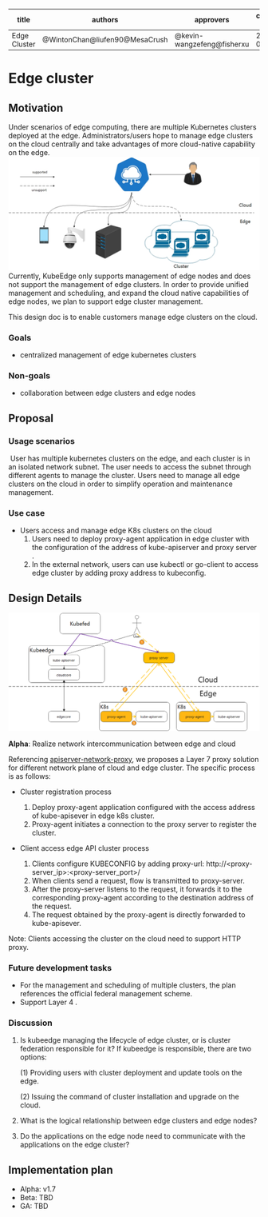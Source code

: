 | title        | authors     | approvers                  | creation-date | last-updated | status    |
| ------------ | ----------- | -------------------------- | ------------- | ------------ | --------- |
| Edge Cluster | @WintonChan@liufen90@MesaCrush | @kevin-wangzefeng@fisherxu | 2020-03-17    | 2020-04-14 | Implementing |

# Edge cluster

## Motivation

Under scenarios of edge computing, there are multiple Kubernetes clusters deployed at the edge. Administrators/users hope to manage edge clusters on the cloud centrally and take advantages of more cloud-native capability on the edge.
    <img src="../images/proposals/edgecluster0.jpg">
Currently, KubeEdge only supports management of edge nodes and does not support the management of edge clusters. In order to provide unified management and scheduling, and expand the cloud native capabilities of edge nodes, we plan to support edge cluster management.

This design doc is to enable customers manage edge clusters on the cloud.

### Goals

- centralized management of edge kubernetes clusters

### Non-goals

- collaboration between edge clusters and edge nodes

## Proposal

### Usage scenarios

​    User has multiple kubernetes clusters on the edge, and each cluster is in an isolated network subnet. The user needs to access the subnet through different agents to manage the cluster. Users need to manage all edge clusters on the cloud in order to simplify operation and maintenance management.

### Use case

- Users access and manage edge K8s clusters on the cloud
  1. Users need to deploy proxy-agent application in edge cluster with the configuration of  the address of kube-apiserver and proxy server .
  2. In the external network, users can use kubectl or go-client to access  edge cluster  by adding proxy address to kubeconfig.

## Design Details

<img src="../images/proposals/edgecluster.PNG">

**Alpha**: Realize network intercommunication between edge and cloud

Referencing [apiserver-network-proxy](https://github.com/kubernetes-sigs/apiserver-network-proxy), we proposes a Layer 7 proxy solution for different network plane of cloud and edge cluster. The specific process is as follows:

- Cluster registration process
  1. Deploy proxy-agent application configured with  the access address of kube-apisever in edge k8s cluster. 
  2. Proxy-agent initiates a connection to the proxy server to register the cluster.

- Client access edge API cluster process
  1. Clients configure KUBECONFIG by adding proxy-url:  http://<proxy-server_ip>:<proxy-server_port>/
  2. When clients send a request,  flow is transmitted to proxy-server.
  3. After the proxy-server listens to the request, it forwards it to the corresponding proxy-agent according to the destination address of the request.
  4. The request obtained by the proxy-agent is directly forwarded to kube-apisever.

Note:  Clients accessing the cluster on the cloud need to support HTTP proxy.

### Future development tasks

- For the management and scheduling of multiple clusters, the plan references the official federal management scheme.
- Support Layer 4 .

### Discussion

1. Is kubeedge managing the lifecycle of edge cluster, or is cluster federation responsible for it? If kubeedge is responsible, there are two options:

   (1) Providing users with cluster deployment and update tools on the edge.

   (2) Issuing the command of cluster installation and upgrade on the  cloud.

3. What is the logical relationship between edge clusters and edge nodes?

4. Do the applications on the edge node need to communicate with the applications on the edge cluster? 

## Implementation plan
- Alpha: v1.7
- Beta: TBD
- GA: TBD
























